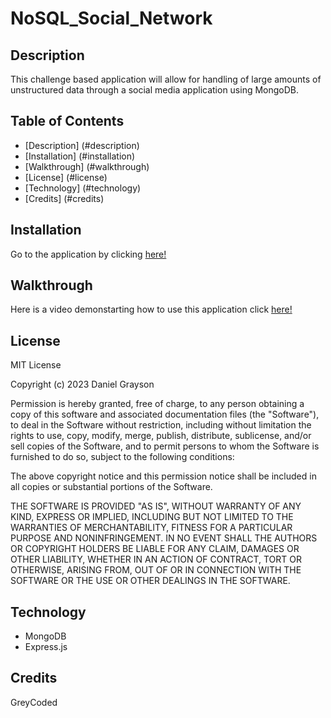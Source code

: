 # NoSQL_Social_Network

## Description

This challenge based application will allow for handling of large amounts of unstructured data through a social media application using MongoDB.

## Table of Contents
- [Description] (#description)
- [Installation] (#installation)
- [Walkthrough] (#walkthrough)
- [License] (#license)
- [Technology] (#technology)
- [Credits] (#credits)


## Installation

Go to the application by clicking <a href="">here!</a>

## Walkthrough

Here is a video demonstarting how to use this application click <a href="">here!</a>

## License

MIT License

Copyright (c) 2023 Daniel Grayson

Permission is hereby granted, free of charge, to any person obtaining a copy
of this software and associated documentation files (the "Software"), to deal
in the Software without restriction, including without limitation the rights
to use, copy, modify, merge, publish, distribute, sublicense, and/or sell
copies of the Software, and to permit persons to whom the Software is
furnished to do so, subject to the following conditions:

The above copyright notice and this permission notice shall be included in all
copies or substantial portions of the Software.

THE SOFTWARE IS PROVIDED "AS IS", WITHOUT WARRANTY OF ANY KIND, EXPRESS OR
IMPLIED, INCLUDING BUT NOT LIMITED TO THE WARRANTIES OF MERCHANTABILITY,
FITNESS FOR A PARTICULAR PURPOSE AND NONINFRINGEMENT. IN NO EVENT SHALL THE
AUTHORS OR COPYRIGHT HOLDERS BE LIABLE FOR ANY CLAIM, DAMAGES OR OTHER
LIABILITY, WHETHER IN AN ACTION OF CONTRACT, TORT OR OTHERWISE, ARISING FROM,
OUT OF OR IN CONNECTION WITH THE SOFTWARE OR THE USE OR OTHER DEALINGS IN THE
SOFTWARE.

## Technology

- MongoDB
- Express.js

## Credits

GreyCoded